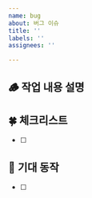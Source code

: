 ```yaml
---
name: bug
about: 버그 이슈
title: ''
labels: ''
assignees: ''

---
```


## 🪵 작업 내용 설명
<!-- 해당 브랜치에서 작업할 내용을 간단하게 작성해주세요 -->

## 🍀 체크리스트
<!---  "중요한 순서" 대로 작업 리스트를 작성해주세요 -->
- [ ]

## 🎯 기대 동작
- [ ]